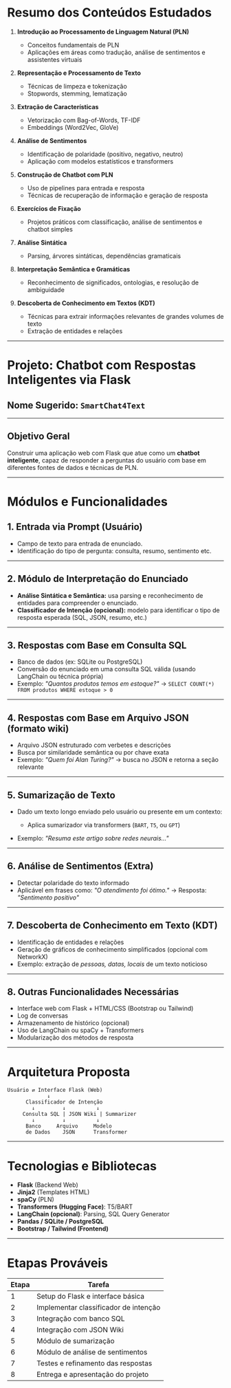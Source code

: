 # Resumo dos Conteúdos Estudados

1. **Introdução ao Processamento de Linguagem Natural (PLN)**

   * Conceitos fundamentais de PLN
   * Aplicações em áreas como tradução, análise de sentimentos e assistentes virtuais

2. **Representação e Processamento de Texto**

   * Técnicas de limpeza e tokenização
   * Stopwords, stemming, lematização

3. **Extração de Características**

   * Vetorização com Bag-of-Words, TF-IDF
   * Embeddings (Word2Vec, GloVe)

4. **Análise de Sentimentos**

   * Identificação de polaridade (positivo, negativo, neutro)
   * Aplicação com modelos estatísticos e transformers

5. **Construção de Chatbot com PLN**

   * Uso de pipelines para entrada e resposta
   * Técnicas de recuperação de informação e geração de resposta

6. **Exercícios de Fixação**

   * Projetos práticos com classificação, análise de sentimentos e chatbot simples

7. **Análise Sintática**

   * Parsing, árvores sintáticas, dependências gramaticais

8. **Interpretação Semântica e Gramáticas**

   * Reconhecimento de significados, ontologias, e resolução de ambiguidade

9. **Descoberta de Conhecimento em Textos (KDT)**

   * Técnicas para extrair informações relevantes de grandes volumes de texto
   * Extração de entidades e relações

---

# Projeto: Chatbot com Respostas Inteligentes via Flask

## **Nome Sugerido:** `SmartChat4Text`

---

## **Objetivo Geral**

Construir uma aplicação web com Flask que atue como um **chatbot inteligente**, capaz de responder a perguntas do usuário com base em diferentes fontes de dados e técnicas de PLN.

---

# **Módulos e Funcionalidades**

## 1. **Entrada via Prompt (Usuário)**

* Campo de texto para entrada de enunciado.
* Identificação do tipo de pergunta: consulta, resumo, sentimento etc.

---

## 2. **Módulo de Interpretação do Enunciado**

* **Análise Sintática e Semântica:** usa parsing e reconhecimento de entidades para compreender o enunciado.
* **Classificador de Intenção (opcional):** modelo para identificar o tipo de resposta esperada (SQL, JSON, resumo, etc.)

---

## 3. **Respostas com Base em Consulta SQL**

* Banco de dados (ex: SQLite ou PostgreSQL)
* Conversão do enunciado em uma consulta SQL válida (usando LangChain ou técnica própria)
* Exemplo: *"Quantos produtos temos em estoque?"* → `SELECT COUNT(*) FROM produtos WHERE estoque > 0`

---

## 4. **Respostas com Base em Arquivo JSON (formato wiki)**

* Arquivo JSON estruturado com verbetes e descrições
* Busca por similaridade semântica ou por chave exata
* Exemplo: *"Quem foi Alan Turing?"* → busca no JSON e retorna a seção relevante

---

## 5. **Sumarização de Texto**

* Dado um texto longo enviado pelo usuário ou presente em um contexto:

  * Aplica sumarizador via transformers (`BART`, `T5`, ou `GPT`)
* Exemplo: *"Resuma este artigo sobre redes neurais..."*

---

## 6. **Análise de Sentimentos (Extra)**

* Detectar polaridade do texto informado
* Aplicável em frases como: *"O atendimento foi ótimo."* → Resposta: *"Sentimento positivo"*

---

## 7. **Descoberta de Conhecimento em Texto (KDT)**

* Identificação de entidades e relações
* Geração de gráficos de conhecimento simplificados (opcional com NetworkX)
* Exemplo: extração de *pessoas, datas, locais* de um texto noticioso

---

## 8. **Outras Funcionalidades Necessárias**

* Interface web com Flask + HTML/CSS (Bootstrap ou Tailwind)
* Log de conversas
* Armazenamento de histórico (opcional)
* Uso de LangChain ou spaCy + Transformers
* Modularização dos métodos de resposta

---

# **Arquitetura Proposta**

```
Usuário ⇄ Interface Flask (Web)
             ↓
      Classificador de Intenção
        ↓         ↓          ↓
     Consulta SQL | JSON Wiki | Summarizer
        ↓         ↓          ↓
      Banco     Arquivo     Modelo
      de Dados    JSON      Transformer
```

---

# **Tecnologias e Bibliotecas**

* **Flask** (Backend Web)
* **Jinja2** (Templates HTML)
* **spaCy** (PLN)
* **Transformers (Hugging Face)**: T5/BART
* **LangChain (opcional)**: Parsing, SQL Query Generator
* **Pandas / SQLite / PostgreSQL**
* **Bootstrap / Tailwind (Frontend)**

---

# Etapas Prováveis

| Etapa | Tarefa                                |
| ------ | ------------------------------------- |
| 1      | Setup do Flask e interface básica     |
| 2      | Implementar classificador de intenção |
| 3      | Integração com banco SQL              |
| 4      | Integração com JSON Wiki              |
| 5      | Módulo de sumarização                 |
| 6      | Módulo de análise de sentimentos      |
| 7      | Testes e refinamento das respostas    |
| 8      | Entrega e apresentação do projeto     |
